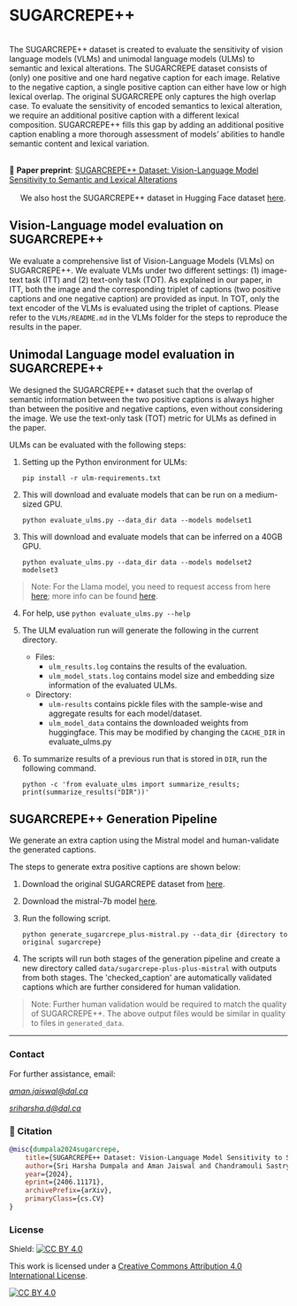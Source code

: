 # SUGARCREPE++
<br>
The SUGARCREPE++ dataset is created to evaluate the sensitivity of vision language models (VLMs) and unimodal language models (ULMs) to semantic and lexical alterations. The SUGARCREPE dataset consists of (only) one positive and one hard negative caption for each image. Relative to the negative caption, a single positive caption can either have low or high lexical overlap. The original SUGARCREPE only captures the high overlap case. To evaluate the sensitivity of encoded semantics to lexical alteration, we require an additional positive caption with a different lexical composition. SUGARCREPE++ fills this gap by adding an additional positive caption enabling a more thorough assessment of models’ abilities to handle semantic content
and lexical variation.<br /> <br /> 

📄 **Paper preprint**: [SUGARCREPE++ Dataset: Vision-Language Model Sensitivity to Semantic and Lexical Alterations](https://arxiv.org/abs/2406.11171)

[<img src="https://huggingface.co/front/assets/huggingface_logo-noborder.svg" height="16">](https://huggingface.co/datasets/Aman-J/SugarCrepe_pp) We also host the SUGARCREPE++ dataset in Hugging Face dataset [here](https://huggingface.co/datasets/Aman-J/SugarCrepe_pp).


## Vision-Language model evaluation on SUGARCREPE++

We evaluate a comprehensive list of Vision-Language Models (VLMs) on SUGARCREPE++. We evaluate VLMs under two different settings: (1) image-text task (ITT) and (2) text-only task (TOT). As explained in our paper, in ITT, both the image and the corresponding triplet of captions (two positive captions and one negative caption) are provided as input. In TOT, only the text encoder of the VLMs is evaluated using the triplet of captions. Please refer to the `VLMs/README.md` in the VLMs folder for the steps to reproduce the results in the paper.

## Unimodal Language model evaluation in SUGARCREPE++

We designed the SUGARCREPE++ dataset such that the overlap of semantic information between the two positive captions is always higher than between the positive and negative captions, even without considering the image. We use the text-only task (TOT) metric for ULMs as defined in the paper.

ULMs can be evaluated with the following steps:

1. Setting up the Python environment for ULMs:

   `pip install -r ulm-requirements.txt`

3. This will download and evaluate models that can be run on a medium-sized GPU.

   `python evaluate_ulms.py --data_dir data --models modelset1`

4. This will download and evaluate models that can be inferred on a 40GB GPU.

   `python evaluate_ulms.py --data_dir data --models modelset2 modelset3`

> Note: For the Llama model, you need to request access from here [here](https://llama.meta.com/llama-downloads/); more info can be found [here](https://huggingface.co/SeanLee97/angle-llama-7b-nli-v2).

4. For help, use `python evaluate_ulms.py --help`
5. The ULM evaluation run will generate the following in the current directory.
    * Files:
        * `ulm_results.log` contains the results of the evaluation.
        * `ulm_model_stats.log` contains model size and embedding size information of the evaluated ULMs.
    * Directory:
        * `ulm-results` contains pickle files with the sample-wise and aggregate results for each model/dataset.
        * `ulm_model_data` contains the downloaded weights from huggingface. This may be modified by changing the `CACHE_DIR` in evaluate\_ulms.py
6. To summarize results of a previous run that is stored in `DIR`, run the following command.

    `python -c 'from evaluate_ulms import summarize_results; print(summarize_results("DIR"))'`

## SUGARCREPE++ Generation Pipeline

We generate an extra caption using the Mistral model and human-validate the generated captions.

The steps to generate extra positive captions are shown below:

1. Download the original SUGARCREPE dataset from [here](https://github.com/RAIVNLab/sugar-crepe/tree/main/data).
2. Download the mistral-7b model [here](https://huggingface.co/mistralai/Mistral-7B-Instruct-v0.1).
3. Run the following script.

    `python generate_sugarcrepe_plus-mistral.py --data_dir {directory to original sugarcrepe}`

4. The scripts will run both stages of the generation pipeline and create a new directory called `data/sugarcrepe-plus-plus-mistral` with outputs from both stages. The 'checked\_caption' are automatically validated captions which are further considered for human validation.

> Note: Further human validation would be required to match the quality of SUGARCREPE++. The above output files would be similar in quality to files in `generated_data`.

- - -

### Contact

For further assistance, email: 

*aman.jaiswal@dal.ca*

*sriharsha.d@dal.ca*

### 📎 Citation
```bibtex
@misc{dumpala2024sugarcrepe,
    title={SUGARCREPE++ Dataset: Vision-Language Model Sensitivity to Semantic and Lexical Alterations},
    author={Sri Harsha Dumpala and Aman Jaiswal and Chandramouli Sastry and Evangelos Milios and Sageev Oore and Hassan Sajjad},
    year={2024},
    eprint={2406.11171},
    archivePrefix={arXiv},
    primaryClass={cs.CV}
}
```

### License

Shield: [![CC BY 4.0](https://img.shields.io/badge/License-CC%20BY%204.0-lightgrey.svg)](http://creativecommons.org/licenses/by/4.0/)

This work is licensed under a [Creative Commons Attribution 4.0 International License](http://creativecommons.org/licenses/by/4.0/).

[![CC BY 4.0](https://i.creativecommons.org/l/by/4.0/88x31.png)](http://creativecommons.org/licenses/by/4.0/)
